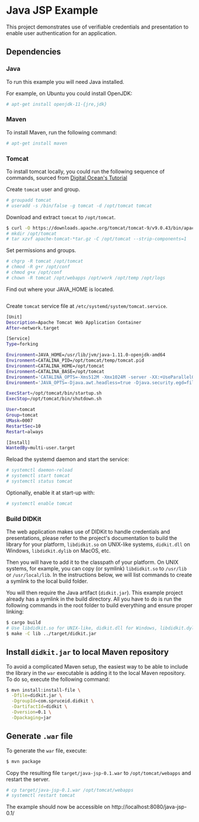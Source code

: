 # Java JSP Example

This project demonstrates use of verifiable credentials and presentation to enable
user authentication for an application.

## Dependencies

### Java

To run this example you will need Java installed.

For example, on Ubuntu you could install OpenJDK:

```bash
# apt-get install openjdk-11-{jre,jdk}
```

### Maven

To install Maven, run the following command:

```bash
# apt-get install maven
```

### Tomcat

To install tomcat locally, you could run the following sequence of commands,
sourced from
[Digital Ocean's Tutorial](https://www.digitalocean.com/community/tutorials/install-tomcat-9-ubuntu-1804)

Create `tomcat` user and group.
```bash
# groupadd tomcat
# useradd -s /bin/false -g tomcat -d /opt/tomcat tomcat
```

Download and extract `tomcat` to `/opt/tomcat`.
```bash
$ curl -O https://downloads.apache.org/tomcat/tomcat-9/v9.0.43/bin/apache-tomcat-9.0.43.tar.gz
# mkdir /opt/tomcat
# tar xzvf apache-tomcat-*tar.gz -C /opt/tomcat --strip-components=1
```

Set permissions and groups.
```bash
# chgrp -R tomcat /opt/tomcat
# chmod -R g+r /opt/conf
# chmod g+x /opt/conf
# chown -R tomcat /opt/webapps /opt/work /opt/temp /opt/logs
```

Find out where your JAVA_HOME is located.
```bash
```

Create `tomcat` service file at `/etc/systemd/system/tomcat.service`.
```bash
[Unit]
Description=Apache Tomcat Web Application Container
After=network.target

[Service]
Type=forking

Environment=JAVA_HOME=/usr/lib/jvm/java-1.11.0-openjdk-amd64
Environment=CATALINA_PID=/opt/tomcat/temp/tomcat.pid
Environment=CATALINA_HOME=/opt/tomcat
Environment=CATALINA_BASE=/opt/tomcat
Environment='CATALINA_OPTS=-Xms512M -Xmx1024M -server -XX:+UseParallelGC'
Environment='JAVA_OPTS=-Djava.awt.headless=true -Djava.security.egd=file:/dev/./urandom'

ExecStart=/opt/tomcat/bin/startup.sh
ExecStop=/opt/tomcat/bin/shutdown.sh

User=tomcat
Group=tomcat
UMask=0007
RestartSec=10
Restart=always

[Install]
WantedBy=multi-user.target
```

Reload the systemd daemon and start the service:
```bash
# systemctl daemon-reload
# systemctl start tomcat
# systemctl status tomcat
```

Optionally, enable it at start-up with: 
```bash
# systemctl enable tomcat
```

### Build DIDKit

The web application makes use of DIDKit to handle credentials and presentations,
please refer to the project's documentation to build the library for your platform,
`libdidkit.so` on UNIX-like systems, `didkit.dll` on Windows, `libdidkit.dylib`
on MacOS, etc.

Then you will have to add it to the classpath of your platform. On UNIX systems,
for example, you can copy (or symlink) `libdidkit.so` to `/usr/lib` or
`/usr/local/lib`. In the instructions below, we will list commands to create a
symlink to the local build folder.

You will then require the Java artifact (`didkit.jar`). This example project
already has a symlink in the build directory.  All you have to do is run the
following commands in the root folder to build everything and ensure proper
linking:

```bash
$ cargo build
# Use libdidkit.so for UNIX-like, didkit.dll for Windows, libdidkit.dylib for MacOS
$ make -C lib ../target/didkit.jar
```

## Install `didkit.jar` to local Maven repository

To avoid a complicated Maven setup, the easiest way to be able to include the
library in the `war` executable is adding it to the local Maven repository. To
do so, execute the following command:

```bash
$ mvn install:install-file \
  -Dfile=didkit.jar \
  -DgroupId=com.spruceid.didkit \
  -DartifactId=didkit \
  -Dversion=0.1 \
  -Dpackaging=jar
```

## Generate `.war` file

To generate the `war` file, execute:

```bash
$ mvn package
```

Copy the resulting file `target/java-jsp-0.1.war` to `/opt/tomcat/webapps` and
restart the server.

```bash
# cp target/java-jsp-0.1.war /opt/tomcat/webapps
# systemctl restart tomcat
```

The example should now be accessible on http://localhost:8080/java-jsp-0.1/
